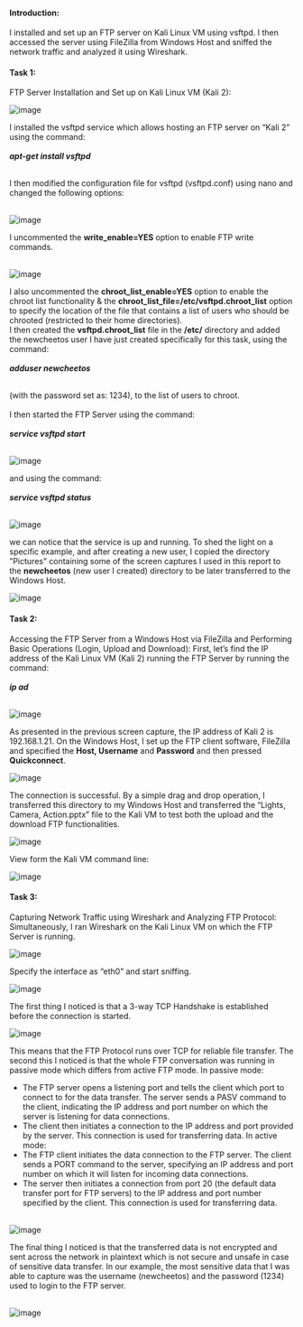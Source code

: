 #### Introduction:
I installed and set up an FTP server on Kali Linux VM using vsftpd. I then accessed the server using FileZilla from Windows Host and sniffed the network traffic and analyzed it using Wireshark.
#### Task 1:
FTP Server Installation and Set up on Kali Linux VM (Kali 2):

![image](https://github.com/user-attachments/assets/a4c99792-1e04-4cd5-b042-c00276fcecf9)

I installed the vsftpd service which allows hosting an FTP server on “Kali 2” using the command:<br><br>
							***apt-get install vsftpd***<br><br>

I then modified the configuration file for vsftpd (vsftpd.conf) using nano and changed the following options:<br><br>

![image](https://github.com/user-attachments/assets/06acd16f-789f-4af6-a6d0-116d16b17548)

I uncommented the **write_enable=YES** option to enable FTP write commands.<br><br>

![image](https://github.com/user-attachments/assets/a043d4a1-07cc-47a3-9c91-d4a9df17d7d8)

I also uncommented the **chroot_list_enable=YES** option to enable the chroot list functionality & the **chroot_list_file=/etc/vsftpd.chroot_list** option to specify the location of the file that contains a list of users who should be chrooted (restricted to their home directories).<br>
I then created the **vsftpd.chroot_list** file in the **/etc/** directory and added the newcheetos user I have just created specifically for this task, using the command:<br><br>
							***adduser newcheetos***<br><br>

(with the password set as: 1234), to the list of users to chroot.<br><br>
I then started the FTP Server using the command:<br><br>
							***service vsftpd start***<br><br>
							
![image](https://github.com/user-attachments/assets/de3eeeff-8140-46e1-8651-3bbc10d8819d)

and using the command:<br><br>
							***service vsftpd status***<br><br>

![image](https://github.com/user-attachments/assets/355f6364-ccc3-4c08-a623-4ae766df953f)

we can notice that the service is up and running.
To shed the light on a specific example, and after creating a new user, I copied the directory ”Pictures” containing some of the screen captures I used in this report to the **newcheetos** (new user I created) directory to be later transferred to the Windows Host.

![image](https://github.com/user-attachments/assets/8a185d0d-d067-40b9-be52-c62144aaa662)

#### Task 2:
Accessing the FTP Server from a Windows Host via FileZilla and Performing Basic Operations (Login, Upload and Download):
First, let’s find the IP address of the Kali Linux VM (Kali 2) running the FTP Server by running the command:<br><br>
								***ip ad***<br><br>

![image](https://github.com/user-attachments/assets/834785a4-7701-4037-9795-37bdcfe282c9)

As presented in the previous screen capture, the IP address of Kali 2 is 192.168.1.21.
On the Windows Host, I set up the FTP client software, FileZilla and specified the **Host, Username** and **Password** and then pressed **Quickconnect**.

![image](https://github.com/user-attachments/assets/7fee6f08-fc22-4693-9851-3ba5419814a9)

The connection is successful. By a simple drag and drop operation, I transferred this directory to my Windows Host and transferred the “Lights, Camera, Action.pptx” file to the Kali VM to test both the upload and the download FTP functionalities.

![image](https://github.com/user-attachments/assets/27f69e5d-2c1d-4830-845a-d031e4964a35)

View form the Kali VM command line:

![image](https://github.com/user-attachments/assets/e59192e3-ae70-497e-9d8b-beb884f48893)

#### Task 3:
Capturing Network Traffic using Wireshark and Analyzing FTP Protocol:
Simultaneously, I ran Wireshark on the Kali Linux VM on which the FTP Server is running.

![image](https://github.com/user-attachments/assets/e091425c-5a03-4ed5-bad0-110fce4d8a3c)
			
Specify the interface as “eth0” and start sniffing.

![image](https://github.com/user-attachments/assets/d28da821-0d05-4e8a-a71f-450adc1610f1)

The first thing I noticed is that a 3-way TCP Handshake is established before the connection is started.

![image](https://github.com/user-attachments/assets/9d653645-cc54-40ac-9d0c-e3d7d5ca64c9)

This means that the FTP Protocol runs over TCP for reliable file transfer.
The second this I noticed is that the whole FTP conversation was running in passive mode which differs from active FTP mode.
In passive mode:
- The FTP server opens a listening port and tells the client which port to connect to for the data transfer. The server sends a PASV command to the client, indicating the IP address and port number on which the server is listening for data connections.
- The client then initiates a connection to the IP address and port provided by the server. This connection is used for transferring data.
In active mode:
- The FTP client initiates the data connection to the FTP server. The client sends a PORT command to the server, specifying an IP address and port number on which it will listen for incoming data connections.
- The server then initiates a connection from port 20 (the default data transfer port for FTP servers) to the IP address and port number specified by the client. This connection is used for transferring data. <br><br>

![image](https://github.com/user-attachments/assets/5a78deaa-6067-4ee8-9f70-6fbb46c0277e)

The final thing I noticed is that the transferred data is not encrypted and sent across the network in plaintext which is not secure and unsafe in case of sensitive data transfer. In our example, the most sensitive data that I was able to capture was the username (newcheetos) and the password (1234) used to login to the FTP server.<br><br>

![image](https://github.com/user-attachments/assets/3202fc7e-fae0-4c9d-b555-df312562a8b3)
